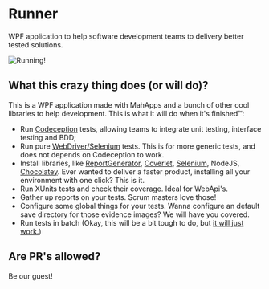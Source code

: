 # Runner
WPF application to help software development teams to delivery better tested solutions.


![Running!](https://vignette.wikia.nocookie.net/lumber-tycoon-2/images/b/bf/Vault_Boy_Dock_Icon_by_oloff3.png)

## What this crazy thing does (or will do)?

This is a WPF application made with MahApps and a bunch of other cool libraries to help development. This is what it will do when it's finished™:

- Run [Codeception](https://codeception.com/) tests, allowing teams to integrate unit testing, interface testing and BDD;
- Run pure [WebDriver/Selenium](https://www.npmjs.com/package/selenium-webdriver) tests. This is for more generic tests, and does not depends on Codeception to work.
- Install libraries, like [ReportGenerator](https://github.com/danielpalme/ReportGenerator), [Coverlet](https://github.com/tonerdo/coverlet), [Selenium](https://www.npmjs.com/package/selenium-standalone), NodeJS, [Chocolatey](https://chocolatey.org/). Ever wanted to deliver a faster product, installing all your environment with one click? This is it.
- Run XUnits tests and check their coverage. Ideal for WebApi's.
- Gather up reports on your tests. Scrum masters love those!
- Configure some global things for your tests. Wanna configure an default save directory for those evidence images? We will have you covered.
- Run tests in batch (Okay, this will be a bit tough to do, but [it will just work.](https://www.youtube.com/watch?v=CZFKWt3S2Ys))

## Are PR's allowed?

Be our guest!
